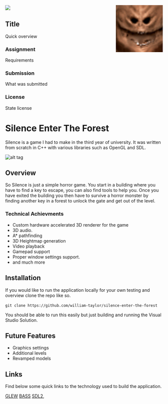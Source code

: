 
<img src='preview.gif' />

<img src='Silence.Libs/Dependencies/data/textures/icon.bmp' width='150' height='150' align='right' />

## Title &nbsp; 

Quick overview
 
### Assignment

Requirements

### Submission

What was submitted

### License

State license



# Silence Enter The Forest

Silence is a game I had to make in the third year of university. It was written from scratch in C++ with various libraries such as OpenGL and SDL.

![alt tag](http://www.williamsamtaylor.co.uk/github-images/silence.gif)

## Overview

So Silence is just a simple horror game. You start in a building where you have to find a key to escape, you can also find tools to help you. Once you have exited the building you then have to survive a horror monster by finding another key in a forest to unlock the gate and get out of the level.

### Technical Achievments
* Custom hardware accelerated 3D renderer for the game
* 3D audio.
* A* pathfinding
* 3D Heightmap generation
* Video playback
* Gamepad support
* Proper window settings support.
* and much more

## Installation

If you would like to run the application locally for your own testing and overview clone the repo like so.

```git clone https://github.com/william-taylor/silence-enter-the-forest```

You should be able to run this easily but just building and running the Visual Studio Solution.

## Future Features

* Graphics settings
* Additional levels
* Revamped models

## Links

Find below some quick links to the technology used to build the application.

[GLEW](http://glew.sourceforge.net/)
[BASS](http://www.un4seen.com/)
[SDL2](https://www.google.co.uk/webhp?sourceid=chrome-instant&rlz=1C1MSNA_enGB672GB672&ion=1&espv=2&ie=UTF-8#q=WPF+dialogs),